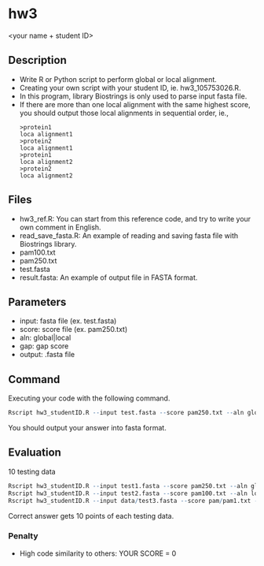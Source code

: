 # hw3
<your name + student ID>
## Description

* Write R or Python script to perform global or local alignment.
* Creating your own script with your student ID, ie. hw3_105753026.R.
* In this program, library Biostrings is only used to parse input fasta file.
* If there are more than one local alignment with the same highest score, you should output those local alignments in sequential order, ie., 
  ```
  >protein1
  loca alignment1
  >protein2
  loca alignment1
  >protein1
  loca alignment2
  >protein2
  loca alignment2
  ```

## Files

* hw3_ref.R: You can start from this reference code, and try to write your own comment in English.
* read_save_fasta.R: An example of reading and saving fasta file with Biostrings library.
* pam100.txt
* pam250.txt
* test.fasta
* result.fasta: An example of output file in FASTA format.

## Parameters

* input: fasta file (ex. test.fasta)
* score: score file (ex. pam250.txt)
* aln: global|local
* gap: gap score
* output: .fasta file

## Command

Executing your code with the following command.

```R
Rscript hw3_studentID.R --input test.fasta --score pam250.txt --aln global --gap -10 --output test_output.fasta
```
You should output your answer into fasta format.

## Evaluation

10 testing data

```R
Rscript hw3_studentID.R --input test1.fasta --score pam250.txt --aln global --gap -10 --output test1_output.fasta
Rscript hw3_studentID.R --input test2.fasta --score pam100.txt --aln local --gap -8 --output test2_output.fasta
Rscript hw3_studentID.R --input data/test3.fasta --score pam/pam1.txt --aln local --gap -5 --output out/test3_output.fasta
```

Correct answer gets 10 points of each testing data.

### Penalty

* High code similarity to others: YOUR SCORE = 0


